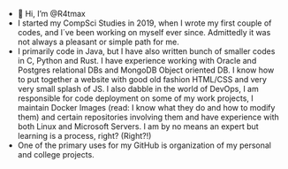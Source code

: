 - 👋 Hi, I’m @R4tmax
- I started my CompSci Studies in 2019, when I wrote my first couple of codes, and I´ve been working on myself ever since. Admittedly it was not always a pleasant or simple path for me.
- I primarily code in Java, but I have also written bunch of smaller codes in C, Python and Rust. I have experience working with Oracle and Postgres relational DBs and MongoDB Object oriented DB. I know how to put together a website with good old fashion HTML/CSS and very very small splash of JS. I also dabble in the world of DevOps, I am responsible for code deployment on some of my work projects, I maintain Docker Images (read: I know what they do and how to modify them) and certain repositories involving them and have experience with both Linux and Microsoft Servers. I am by no means an expert but learning is a process, right? (Right?!)
- One of the primary uses for my GitHub is organization of my personal and college projects.


<!---
R4tmax/R4tmax is a ✨ special ✨ repository because its `README.md` (this file) appears on your GitHub profile.
You can click the Preview link to take a look at your changes.
--->
